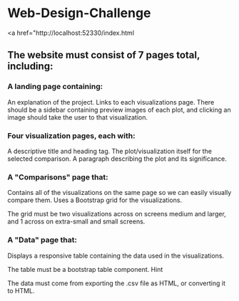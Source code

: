 # Web-Design-Challenge

<a href="http://localhost:52330/index.html</a>

## The website must consist of 7 pages total, including:

### A landing page containing:

An explanation of the project.
Links to each visualizations page. There should be a sidebar containing preview images of each plot, and clicking an image should take the user to that visualization.


### Four visualization pages, each with:

A descriptive title and heading tag.
The plot/visualization itself for the selected comparison.
A paragraph describing the plot and its significance.


### A "Comparisons" page that:

Contains all of the visualizations on the same page so we can easily visually compare them.
Uses a Bootstrap grid for the visualizations.

The grid must be two visualizations across on screens medium and larger, and 1 across on extra-small and small screens.


### A "Data" page that:

Displays a responsive table containing the data used in the visualizations.

The table must be a bootstrap table component. Hint

The data must come from exporting the .csv file as HTML, or converting it to HTML. 
